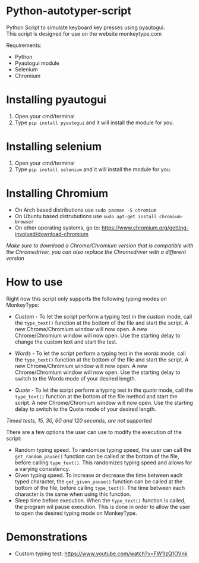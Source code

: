 # Python-autotyper-script
Python Script to simulate keyboard key presses using pyautogui.  
This script is designed for use on the website monkeytype.com  
  
Requirements:

* Python  
* Pyautogui module  
* Selenium  
* Chromium

# Installing pyautogui
1. Open your cmd/terminal
2. Type `pip install pyautogui` and it will install the module for you.

# Installing selenium
1. Open your cmd/terminal
2. Type `pip install selenium` and it will install the module for you.

# Installing Chromium

* On Arch based distributions use `sudo pacman -S chromium`  
* On Ubuntu based distrubutions use `sudo apt-get install chromium-browser`  
* On other operating systems, go to: https://www.chromium.org/getting-involved/download-chromium
  
_Make sure to download a Chrome/Chromium version that is compatible with the Chromedriver, you can also replace the Chromedriver with a different version_
# How to use  
Right now this script only supports the following typing modes on MonkeyType:

* *Custom* - To let the script perform a typing test in the _custom_ mode, call the `type_text()` function at the bottom of the file and start the script. A new Chrome/Chromium window will now open. A new Chrome/Chromium window will now open. Use the starting delay to change the custom text and start the test.  
  
* *Words* - To let the script perform a typing test in the _words_ mode, call the `type_text()` function at the bottom of the file and start the script. A new Chrome/Chromium window will now open. A new Chrome/Chromium window will now open. Use the starting delay to switch to the Words mode of your desired length.  
  
* *Quote* - To let the script perform a typing test in the _quote_ mode, call the `type_text()` function at the bottom of the file method and start the script. A new Chrome/Chromium window will now open. Use the starting delay to switch to the Quote mode of your desired length.  
  
*Timed tests, 15, 30, 60 and 120 seconds, are not supported*

There are a few options the user can use to modify the execution of the script:  

* Random typing speed. To randomize typing speed, the user can call the `get_random_pause()` function can be called at the bottom of the file, before calling `type_text()`. This randomizes typing speed and allows for a varying consistency. 
* Given typing speed. To increase or decrease the time between each typed character, the `get_given_pause()` function can be called at the bottom of the file, before calling `type_text()`. The time between each character is the same when using this function. 
* Sleep time before execution. When the `type_text()` function is called, the program wil pause execution. This is done in order to allow the user to open the desired typing mode on MonkeyType.

# Demonstrations


* Custom typing test: https://www.youtube.com/watch?v=FW1lzQ1OVnk